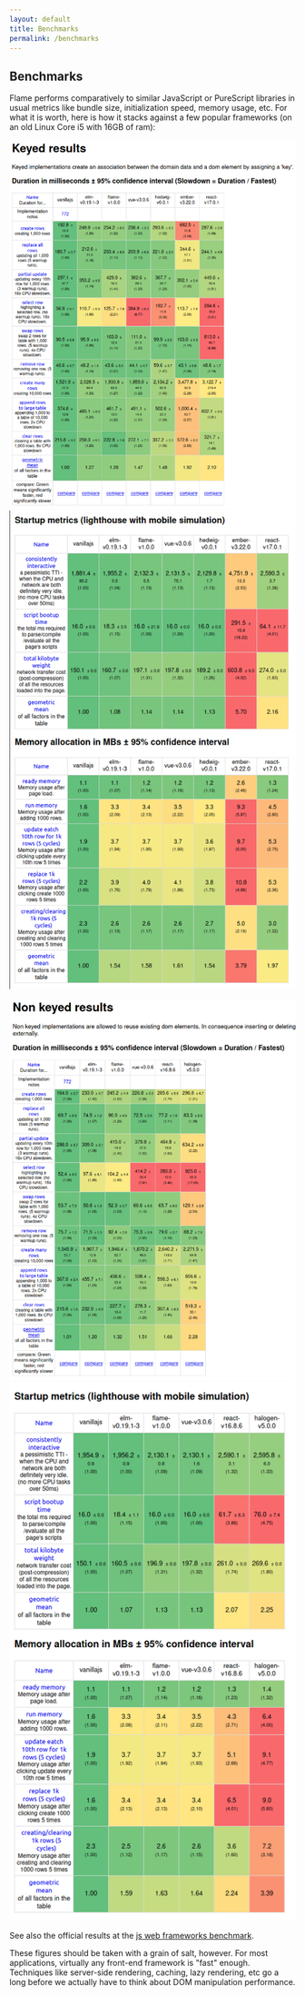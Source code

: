 ```yaml
---
layout: default
title: Benchmarks
permalink: /benchmarks
---
```


## Benchmarks

Flame performs comparatively to similar JavaScript or PureScript libraries in usual metrics like bundle size, initialization speed, memory usage, etc. For what it is worth, here is how it stacks against a few popular frameworks (on an old Linux Core i5 with 16GB of ram):

![benchmark-keyed-1](assets/img/benchmark-keyed-1.png)
![benchmark-keyed-2](assets/img/benchmark-keyed-2.png)

![benchmark-non-keyed-1](assets/img/benchmark-non-keyed-1.png)
![benchmark-non-keyed-2](assets/img/benchmark-non-keyed-2.png)

See also the official results at the [js web frameworks benchmark](https://krausest.github.io/js-framework-benchmark/index.html).

These figures should be taken with a grain of salt, however. For most applications, virtually any front-end framework is "fast" enough. Techniques like server-side rendering, caching, lazy rendering, etc go a long before we actually have to think about DOM manipulation performance.